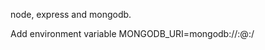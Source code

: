 node, express and mongodb.

Add environment variable MONGODB_URI=mongodb://<user name>:<password>@<remote url>:<port number>/<database name>
